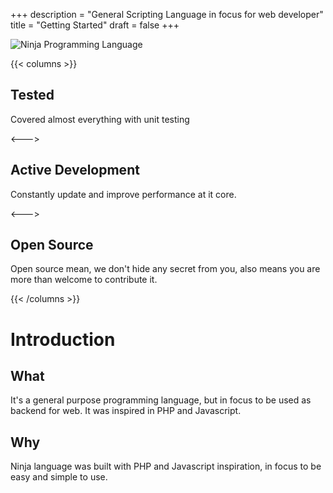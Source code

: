 +++
description = "General Scripting Language in focus for web developer"
title = "Getting Started"
draft = false
+++

![Ninja Programming Language](brand-full.svg)


{{< columns >}}
## Tested
Covered almost everything with unit testing  

<--->

## Active Development

Constantly update and improve performance at it core.  

<--->

## Open Source  

Open source mean, we don't hide any secret from you, also means you are more than
welcome to contribute it.  

{{< /columns >}}

# Introduction

## What

It's a general purpose programming language, but in focus to be used as backend for web. It was inspired
in PHP and Javascript.

## Why

Ninja language was built with PHP and Javascript inspiration, in focus to be easy
and simple to use.  
